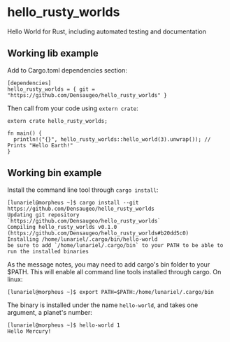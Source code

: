 # hello_rusty_worlds
Hello World for Rust, including automated testing and documentation

## Working lib example

Add to Cargo.toml dependencies section:

~~~
[dependencies]
hello_rusty_worlds = { git = "https://github.com/Densaugeo/hello_rusty_worlds" }
~~~

Then call from your code using `extern crate`:

~~~
extern crate hello_rusty_worlds;

fn main() {
  println!("{}", hello_rusty_worlds::hello_world(3).unwrap()); // Prints "Hello Earth!"
}
~~~

## Working bin example

Install the command line tool through `cargo install`:

~~~
[lunariel@morpheus ~]$ cargo install --git https://github.com/Densaugeo/hello_rusty_worlds
Updating git repository `https://github.com/Densaugeo/hello_rusty_worlds`
Compiling hello_rusty_worlds v0.1.0 (https://github.com/Densaugeo/hello_rusty_worlds#b20dd5c0)
Installing /home/lunariel/.cargo/bin/hello-world
be sure to add `/home/lunariel/.cargo/bin` to your PATH to be able to run the installed binaries
~~~

As the message notes, you may need to add cargo's bin folder to your $PATH. This will enable all command
line tools installed through cargo. On linux:

~~~
[lunariel@morpheus ~]$ export PATH=$PATH:/home/lunariel/.cargo/bin
~~~

The binary is installed under the name `hello-world`, and takes one argument, a planet's number:

~~~
[lunariel@morpheus ~]$ hello-world 1
Hello Mercury!
~~~
